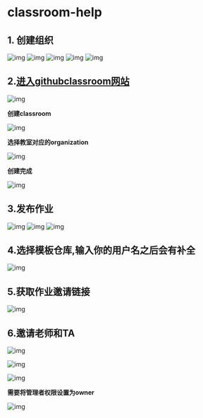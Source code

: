 # classroom-help


## 1. 创建组织
![img](https://github.com/CL-a11y/classroom-help/raw/main/1.jpg)
![img](https://github.com/CL-a11y/classroom-help/raw/main/2.jpg)
![img](https://github.com/CL-a11y/classroom-help/raw/main/3.jpg)
![img](https://github.com/CL-a11y/classroom-help/raw/main/4.jpg)
![img](https://github.com/CL-a11y/classroom-help/raw/main/5.jpg)
## 2.[进入githubclassroom网站](https://classroom.github.com/)

![img](https://github.com/CL-a11y/classroom-help/raw/main/6.jpg)

**创建classroom**

![img](https://github.com/CL-a11y/classroom-help/raw/main/7.jpg)

**选择教室对应的organization**

![img](https://github.com/CL-a11y/classroom-help/raw/main/8.jpg)

**创建完成**

![img](https://github.com/CL-a11y/classroom-help/raw/main/9.jpg)

## 3.发布作业
![img](https://github.com/CL-a11y/classroom-help/raw/main/10.jpg)
![img](https://github.com/CL-a11y/classroom-help/raw/main/11.jpg)
![img](https://github.com/CL-a11y/classroom-help/raw/main/12.jpg)


## 4.选择模板仓库,输入你的用户名之后会有补全

![img](https://github.com/CL-a11y/classroom-help/raw/main/13.jpg)


## 5.获取作业邀请链接
![img](https://github.com/CL-a11y/classroom-help/raw/main/14.jpg)



## 6.邀请老师和TA

![img](https://github.com/CL-a11y/classroom-help/raw/main/invite1.png)

![img](https://github.com/CL-a11y/classroom-help/raw/main/invite2.png)

![img](https://github.com/CL-a11y/classroom-help/raw/main/invite3.png)

**需要将管理者权限设置为owner**

![img](https://github.com/CL-a11y/classroom-help/raw/main/invite4.png)


